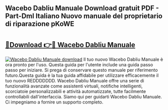 ## Wacebo Dabliu Manuale Download gratuit PDF - Part-Dml Italiano Nuovo manuale del proprietario di riparazione pKoWE

# <h2><a href="http://dfe88u.blite.top/?on=Wacebo+Dabliu+Manuale">🔗Download 👉🔴 Wacebo Dabliu Manuale</a></h2>

[![Wacebo Dabliu Manuale download](https://i.imgur.com/lujVjoI.png)](http://dfe88u.blite.top/?on=Wacebo+Dabliu+Manuale)
Il tuo nuovo Wacebo Dabliu Manuale è ora pronto per l'uso. Questa guida per l'utente include una guida passo passo per iniziare. Si prega di conservare questo manuale per riferimento futuro.Questa guida è la tua guida affidabile per utilizzare efficacemente il tuo nuovo REDDDDDDD. Wacebo Dabliu Manuale offre una serie di funzionalità avanzate come assistenti virtuali, notifiche intelligenti, scorciatoie personalizzabili e attività automatizzate, tutte facilmente controllabili dall'interfaccia. Siamo qui per guidarti Wacebo Dabliu Manuale. Ci impegniamo a fornire un supporto completo.
